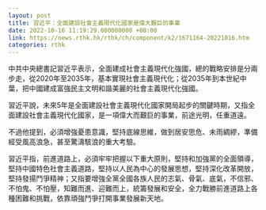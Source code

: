 ```yaml
---
layout: post
title: 習近平：全面建設社會主義現代化國家是偉大艱巨的事業
date: 2022-10-16 11:19:29.000000000 +08:00
link: https://news.rthk.hk/rthk/ch/component/k2/1671164-20221016.htm
categories: rthk
---
```


中共中央總書記習近平表示，全面建成社會主義現代化強國，總的戰略安排是分兩步走，從2020年至2035年，基本實現社會主義現代化；從2035年到本世紀中葉，把中國建成富強民主文明和諧美麗的社會主義現代化強國。

習近平說，未來5年是全面建設社會主義現代化國家開局起步的關鍵時期，又指全面建設社會主義現代化國家，是一項偉大而艱巨的事業，前途光明，任重道遠。

不過他提到，必須增強憂患意識，堅持底線思維，做到居安思危、未雨綢繆，準備經受風高浪急，甚至驚濤駭浪的重大考驗。

習近平指，前進道路上，必須牢牢把握以下重大原則，堅持和加強黨的全面領導，堅持中國特色社會主義道路，堅持以人民為中心的發展思想，堅持深化改革開放，堅持發揚鬥爭精神；又指要增強全黨全國各族人民的志氣、骨氣、底氣，不信邪、不怕鬼、不怕壓，知難而進、迎難而上，統籌發展和安全，全力戰勝前進道路上各種困難和挑戰，依靠頑強鬥爭打開事業發展新天地。

